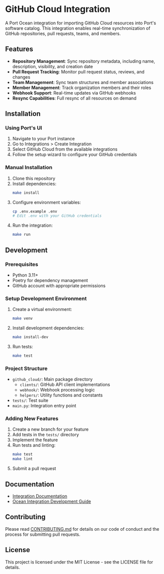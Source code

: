 # GitHub Cloud Integration

A Port Ocean integration for importing GitHub Cloud resources into Port's software catalog. This integration enables real-time synchronization of GitHub repositories, pull requests, teams, and members.

## Features

- **Repository Management**: Sync repository metadata, including name, description, visibility, and creation date
- **Pull Request Tracking**: Monitor pull request status, reviews, and changes
- **Team Management**: Sync team structures and member associations
- **Member Management**: Track organization members and their roles
- **Webhook Support**: Real-time updates via GitHub webhooks
- **Resync Capabilities**: Full resync of all resources on demand

## Installation

### Using Port's UI
1. Navigate to your Port instance
2. Go to Integrations > Create Integration
3. Select GitHub Cloud from the available integrations
4. Follow the setup wizard to configure your GitHub credentials

### Manual Installation
1. Clone this repository
2. Install dependencies:
   ```bash
   make install
   ```
3. Configure environment variables:
   ```bash
   cp .env.example .env
   # Edit .env with your GitHub credentials
   ```
4. Run the integration:
   ```bash
   make run
   ```

## Development

### Prerequisites
- Python 3.11+
- Poetry for dependency management
- GitHub account with appropriate permissions

### Setup Development Environment
1. Create a virtual environment:
   ```bash
   make venv
   ```
2. Install development dependencies:
   ```bash
   make install-dev
   ```
3. Run tests:
   ```bash
   make test
   ```

### Project Structure
- `github_cloud/`: Main package directory
  - `clients/`: GitHub API client implementations
  - `webhook/`: Webhook processing logic
  - `helpers/`: Utility functions and constants
- `tests/`: Test suite
- `main.py`: Integration entry point

### Adding New Features
1. Create a new branch for your feature
2. Add tests in the `tests/` directory
3. Implement the feature
4. Run tests and linting:
   ```bash
   make test
   make lint
   ```
5. Submit a pull request

## Documentation

- [Integration Documentation](https://docs.port.io/build-your-software-catalog/sync-data-to-catalog/)
- [Ocean Integration Development Guide](https://ocean.getport.io/develop-an-integration/)

## Contributing

Please read [CONTRIBUTING.md](CONTRIBUTING.md) for details on our code of conduct and the process for submitting pull requests.

## License

This project is licensed under the MIT License - see the LICENSE file for details.

